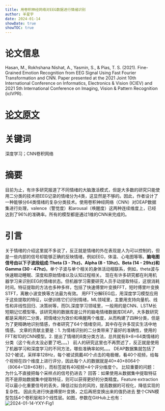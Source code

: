 ```yaml
---
title: 用卷积神经网络对EEG数据进行情绪识别
author: 羊星宇
date: 2024-01-14
showDate: true
showTOC: true
---
```

# 论文信息
Hasan, M., Rokhshana Nishat, A., Yasmin, S., & Pias, T. S. (2021). Fine-Grained Emotion Recognition from EEG Signal Using Fast Fourier Transformation and CNN. Paper presented at the 2021 Joint 10th International Conference on Informatics, Electronics & Vision (ICIEV) and 2021 5th International Conference on Imaging, Vision & Pattern Recognition (icIVPR). 
# [论文原文](../Source_Files/2024-01-14-YXY.pdf)
# 关键词
深度学习；CNN卷积网络
# 摘要
目前为止，有许多研究报道了不同情绪的大脑激活模式，但是大多数的研究只能使用二分类的技术把EEG记录的情绪分为4类，这显然是不够的。因此，作者设计了一种能够分64类情绪的复杂分类技术。使用卷积神经网络（CNN）对DEAP数据集进行处理，valence（警觉度）和arousal（唤醒度）这两种连续维度上，已经达到了96%的准确率。所有的模型都是通过1维的CNN来完成的。
# 引言
关于情绪的介绍这里就不多说了，反正就是情绪的外在表现是人为可以控制的，但是一些内部的信号却能够正确的反映情绪，例如EEG，体温、心电图等等。**脑电图信号由以下子波段组成:Theta (3 - 7hz)、Alpha (8 - 13hz)、Beta (14 - 29hz)和Gamma (30 - 47hz)**。单个子波与单个相关的身体活动相联系，例如，theta波与快速眼动睡眠、深度和原始情绪以及认知过程相关。
现在有许多研究都在利用机器学习来识别EEG的情绪状态。但机器学习需要研究人员手动提取特征，这很消耗时间。特征提取的方法也多种多样，包括了快速傅里叶变换FFT，短时傅里叶变换STFT，离散小波变换等方法最为有效。
用FFT分解EEG后，用深度学习模型应用于这些提取的特征，以便训练它们识别情绪，ML领域里，主要用支持向量机、线性和非线性回归、决策树等，而DL深度学习领域里，一般用的是CNN、LSTM长短期记忆模型等。该研究用的数据库是公开的脑电情绪数据库DEAP。大多数研究都是采用的二分类，把情绪分为效价和唤醒两个维度，从而构建了四种分类，但是为了更精确地识别情感，作者研究了64个情绪空间，其中存在许多现实生活中地情感。
文章的贡献主要是：1. 为情绪识别的二分类带来了最好的准确性，使用的FFT和1D的CNN模型。2. 提出了情绪的8类分类方法，总共就有8×8=64类情绪的分类（这个有点太没必要了吧。。。）
前人的研究这里也不再赘述了，反正就是使用了机器学习和深度学习的不同方法，哪些准确率如何。。。
DEAP数据集就包括了32个被试，采样率128Hz，每个被试佩戴40个点击的电极帽，看40个视频，给每个视频在四个维度上进行评分，因此每个人的数据就是40×40×8064个（8064=128×63秒），而标签就有40视频×4个评分维度个。
比较重要的问题：为什么不直接把每个采样点的信号扔进去？
回答：如果使用从数据集中提取特征而不是原始数据集中提取特征，则可以获得更好的分类精度。Feature extraction可以最小化重要信号的丢失，降低过拟合的风险，提高数据的可视化，降低实现的复杂性。
因此先进行快速傅里叶变换，之后再把变换出来的值扔进去
整个CNN模型包括4个卷积层和3个线性层。如图，参数在GitHub上也有：
![2024-01-14-YXY-Fig1](../Supporting_Information/2024-01-14-YXY-Fig1.png)